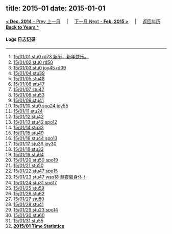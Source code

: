title: 2015-01
date: 2015-01-01
---
[**< Dec. 2014** - Prev 上一月](/lifelogs/2014/12/index.html) &nbsp; &nbsp; | &nbsp; &nbsp; [下一月 Next - **Feb. 2015 >**](/lifelogs/2015/02/index.html) &nbsp; &nbsp; |  &nbsp; &nbsp; [返回年历 **Back to Years ^**](/lifelogs/index.html)
<br/>
#### Logs 日志记录
---
1. [15/01/01 stu0 rd73 新历，新年快乐。](/lifelogs/2015/01/d01.html)
2. [15/01/02 stu0 rd50](/lifelogs/2015/01/d02.html)
3. [15/01/03 stu0 joy45 rd39](/lifelogs/2015/01/d03.html)
4. [15/01/04 stu39](/lifelogs/2015/01/d04.html)
5. [15/01/05 stu48](/lifelogs/2015/01/d05.html)
6. [15/01/06 stu47](/lifelogs/2015/01/d06.html)
7. [15/01/07 stu47](/lifelogs/2015/01/d07.html)
8. [15/01/08 stu53](/lifelogs/2015/01/d08.html)
9. [15/01/09 stu41](/lifelogs/2015/01/d09.html)
10. [15/01/10 stu9 spo24 joy55](/lifelogs/2015/01/d10.html)
11. [15/01/11 stu24](/lifelogs/2015/01/d11.html)
12. [15/01/12 stu42](/lifelogs/2015/01/d12.html)
13. [15/01/13 stu42 spo12](/lifelogs/2015/01/d13.html)
14. [15/01/14 stu33](/lifelogs/2015/01/d14.html)
15. [15/01/15 stu49](/lifelogs/2015/01/d15.html)
16. [15/01/16 stu44 spo13](/lifelogs/2015/01/d16.html)
17. [15/01/17 stu36 joy30](/lifelogs/2015/01/d17.html)
18. [15/01/18 stu33](/lifelogs/2015/01/d18.html)
19. [15/01/19 stu64](/lifelogs/2015/01/d19.html)
20. [15/01/20 stu50 spo19](/lifelogs/2015/01/d20.html)
21. [15/01/21 stu50](/lifelogs/2015/01/d21.html)
22. [15/01/22 stu47 spo15](/lifelogs/2015/01/d22.html)
23. [15/01/23 stu47 was18 熬夜毁身体！](/lifelogs/2015/01/d23.html)
24. [15/01/24 stu31 spo17](/lifelogs/2015/01/d24.html)
25. [15/01/25 stu59](/lifelogs/2015/01/d25.html)
26. [15/01/26 stu62](/lifelogs/2015/01/d26.html)
27. [15/01/27 stu50](/lifelogs/2015/01/d27.html)
28. [15/01/28 stu41](/lifelogs/2015/01/d28.html)
29. [15/01/29 stu23 spo14](/lifelogs/2015/01/d29.html)
30. [15/01/30 stu60](/lifelogs/2015/01/d30.html)
31. [15/01/31 stu55](/lifelogs/2015/01/d31.html)
32. **[2015/01 Time Statistics](/lifelogs/2015/01/time_stat.html)**